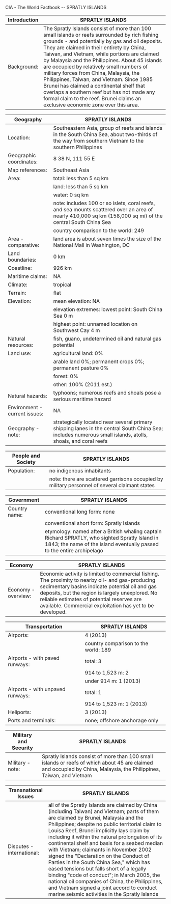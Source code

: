 CIA - The World Factbook -- SPRATLY ISLANDS

| Introduction | SPRATLY ISLANDS |
| --- | --- |
| Background: | The Spratly Islands consist of more than 100 small islands or reefs surrounded by rich fishing grounds - and potentially by gas and oil deposits. They are claimed in their entirety by China, Taiwan, and Vietnam, while portions are claimed by Malaysia and the Philippines. About 45 islands are occupied by relatively small numbers of military forces from China, Malaysia, the Philippines, Taiwan, and Vietnam. Since 1985 Brunei has claimed a continental shelf that overlaps a southern reef but has not made any formal claim to the reef. Brunei claims an exclusive economic zone over this area. |

| Geography | SPRATLY ISLANDS |
| --- | --- |
| Location: | Southeastern Asia, group of reefs and islands in the South China Sea, about two-thirds of the way from southern Vietnam to the southern Philippines |
| Geographic coordinates: | 8 38 N, 111 55 E |
| Map references: | Southeast Asia |
| Area: | total: less than 5 sq km |
| | land: less than 5 sq km |
| | water: 0 sq km |
| | note: includes 100 or so islets, coral reefs, and sea mounts scattered over an area of nearly 410,000 sq km (158,000 sq mi) of the central South China Sea |
| | country comparison to the world: 249 |
| Area - comparative: | land area is about seven times the size of the National Mall in Washington, DC |
| Land boundaries: | 0 km |
| Coastline: | 926 km |
| Maritime claims: | NA |
| Climate: | tropical |
| Terrain: | flat |
| Elevation: | mean elevation: NA |
| | elevation extremes: lowest point: South China Sea 0 m |
| | highest point: unnamed location on Southwest Cay 4 m |
| Natural resources: | fish, guano, undetermined oil and natural gas potential |
| Land use: | agricultural land: 0% |
| | arable land 0%; permanent crops 0%; permanent pasture 0% |
| | forest: 0% |
| | other: 100% (2011 est.) |
| Natural hazards: | typhoons; numerous reefs and shoals pose a serious maritime hazard |
| Environment - current issues: | NA |
| Geography - note: | strategically located near several primary shipping lanes in the central South China Sea; includes numerous small islands, atolls, shoals, and coral reefs |

| People and Society | SPRATLY ISLANDS |
| --- | --- |
| Population: | no indigenous inhabitants |
| | note: there are scattered garrisons occupied by military personnel of several claimant states |

| Government | SPRATLY ISLANDS |
| --- | --- |
| Country name: | conventional long form: none |
| | conventional short form: Spratly Islands |
| | etymology: named after a British whaling captain Richard SPRATLY, who sighted Spratly Island in 1843; the name of the island eventually passed to the entire archipelago |

| Economy | SPRATLY ISLANDS |
| --- | --- |
| Economy - overview: | Economic activity is limited to commercial fishing. The proximity to nearby oil- and gas-producing sedimentary basins indicate potential oil and gas deposits, but the region is largely unexplored. No reliable estimates of potential reserves are available. Commercial exploitation has yet to be developed. |

| Transportation | SPRATLY ISLANDS |
| --- | --- |
| Airports: | 4 (2013) |
| | country comparison to the world: 189 |
| Airports - with paved runways: | total: 3 |
| | 914 to 1,523 m: 2 |
| | under 914 m: 1 (2013) |
| Airports - with unpaved runways: | total: 1 |
| | 914 to 1,523 m: 1 (2013) |
| Heliports: | 3 (2013) |
| Ports and terminals: | none; offshore anchorage only |

| Military and Security | SPRATLY ISLANDS |
| --- | --- |
| Military - note: | Spratly Islands consist of more than 100 small islands or reefs of which about 45 are claimed and occupied by China, Malaysia, the Philippines, Taiwan, and Vietnam |

| Transnational Issues | SPRATLY ISLANDS |
| --- | --- |
| Disputes - international: | all of the Spratly Islands are claimed by China (including Taiwan) and Vietnam; parts of them are claimed by Brunei, Malaysia and the Philippines; despite no public territorial claim to Louisa Reef, Brunei implicitly lays claim by including it within the natural prolongation of its continental shelf and basis for a seabed median with Vietnam; claimants in November 2002 signed the "Declaration on the Conduct of Parties in the South China Sea," which has eased tensions but falls short of a legally binding "code of conduct"; in March 2005, the national oil companies of China, the Philippines, and Vietnam signed a joint accord to conduct marine seismic activities in the Spratly Islands |
